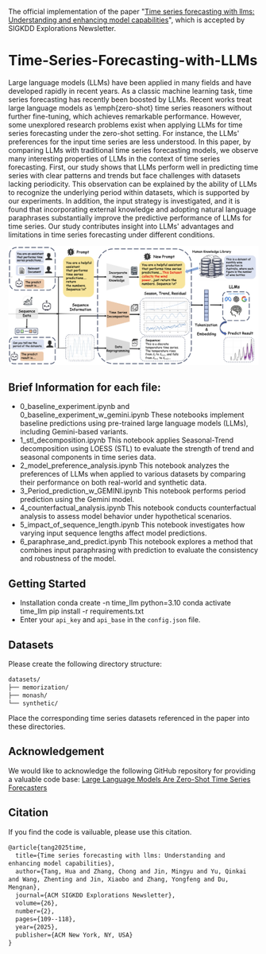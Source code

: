 The official implementation of the paper "[Time series forecasting with llms: Understanding and enhancing model capabilities](https://dl.acm.org/doi/10.1145/3715073.3715083)", which is accepted by SIGKDD Explorations Newsletter.

# Time-Series-Forecasting-with-LLMs

Large language models (LLMs) have been applied in many fields and have developed rapidly in recent years. As a classic machine learning task, time series forecasting has recently been boosted by LLMs. Recent works treat large language models as \emph{zero-shot} time series reasoners without further fine-tuning, which achieves remarkable performance. However, some unexplored research problems exist when applying LLMs for time series forecasting under the zero-shot setting. For instance, the LLMs' preferences for the input time series are less understood. In this paper, by comparing LLMs with traditional time series forecasting models, we observe many interesting properties of LLMs in the context of time series forecasting. First, our study shows that LLMs perform well in predicting time series with clear patterns and trends but face challenges with datasets lacking periodicity. This observation can be explained by the ability of LLMs to recognize the underlying period within datasets, which is supported by our experiments. In addition, the input strategy is investigated, and it is found that incorporating external knowledge and adopting natural language paraphrases substantially improve the predictive performance of LLMs for time series. Our study contributes insight into LLMs' advantages and limitations in time series forecasting under different conditions.

![Workflow](Images/Workflow.png)

## Brief Information for each file:
- 0_baseline_experiment.ipynb and 0_baseline_experiment_w_gemini.ipynb
These notebooks implement baseline predictions using pre-trained large language models (LLMs), including Gemini-based variants.
- 1_stl_decomposition.ipynb
This notebook applies Seasonal-Trend decomposition using LOESS (STL) to evaluate the strength of trend and seasonal components in time series data.
- 2_model_preference_analysis.ipynb
This notebook analyzes the preferences of LLMs when applied to various datasets by comparing their performance on both real-world and synthetic data.
- 3_Period_prediction_w_GEMINI.ipynb
This notebook performs period prediction using the Gemini model.
- 4_counterfactual_analysis.ipynb
This notebook conducts counterfactual analysis to assess model behavior under hypothetical scenarios.
- 5_impact_of_sequence_length.ipynb
This notebook investigates how varying input sequence lengths affect model predictions.
- 6_paraphrase_and_predict.ipynb
This notebook explores a method that combines input paraphrasing with prediction to evaluate the consistency and robustness of the model.

## Getting Started
- Installation
conda create -n time_llm python=3.10
conda activate time_llm
pip install -r requirements.txt
- Enter your `api_key` and `api_base` in the `config.json` file.

## Datasets

Please create the following directory structure:

```
datasets/
├── memorization/
├── monash/
└── synthetic/
```

Place the corresponding time series datasets referenced in the paper into these directories.


## Acknowledgement

We would like to acknowledge the following GitHub repository for providing a valuable code base:
[Large Language Models Are Zero-Shot Time Series Forecasters](https://github.com/ngruver/llmtime)

## Citation
If you find the code is vailuable, please use this citation.
```
@article{tang2025time,
  title={Time series forecasting with llms: Understanding and enhancing model capabilities},
  author={Tang, Hua and Zhang, Chong and Jin, Mingyu and Yu, Qinkai and Wang, Zhenting and Jin, Xiaobo and Zhang, Yongfeng and Du, Mengnan},
  journal={ACM SIGKDD Explorations Newsletter},
  volume={26},
  number={2},
  pages={109--118},
  year={2025},
  publisher={ACM New York, NY, USA}
}
```
